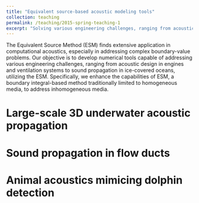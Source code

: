 ```yaml
---
title: "Equivalent source-based acoustic modeling tools"
collection: teaching
permalink: /teaching/2015-spring-teaching-1
excerpt: "Solving various engineering challenges, ranging from acoustic design in engines and ventilation systems to sound propagation in ice-covered oceans, using the powerful equivalent source method"
---
```


The Equivalent Source Method (ESM) finds extensive application in computational acoustics, especially in addressing complex boundary-value problems. Our objective is to develop numerical tools capable of addressing various engineering challenges, ranging from acoustic design in engines and ventilation systems to sound propagation in ice-covered oceans, utilizing the ESM. Specifically, we enhance the capabilities of ESM, a boundary integral-based method traditionally limited to homogeneous media, to address inhomogeneous media.

Large-scale 3D underwater acoustic propagation
======

Sound propagation in flow ducts
======

Animal acoustics mimicing dolphin detection
======
